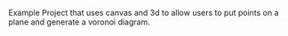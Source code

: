 Example Project that uses canvas and 3d to allow users to put points on a plane and generate a voronoi diagram.
